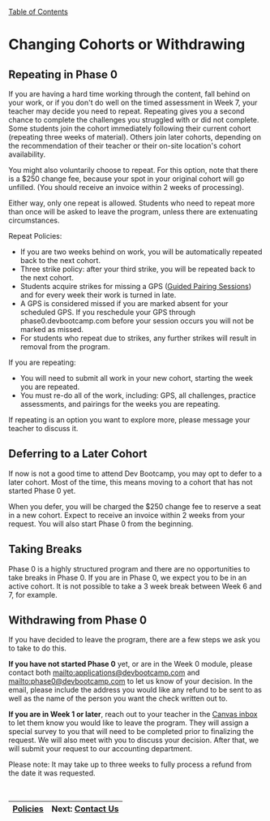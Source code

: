 [Table of Contents](README.md)

# Changing Cohorts or Withdrawing

## Repeating in Phase 0

If you are having a hard time working through the content, fall behind on your work, or if you don't do well on the timed assessment in Week 7, your teacher may decide you need to repeat. Repeating gives you a second chance to complete the challenges you struggled with or did not complete. Some students join the cohort immediately following their current cohort (repeating three weeks of material). Others join later cohorts, depending on the recommendation of their teacher or their on-site location's cohort availability.

You might also voluntarily choose to repeat. For this option, note that there is a $250 change fee, because your spot in your original cohort will go unfilled. (You should receive an invoice within 2 weeks of processing).

Either way, only one repeat is allowed. Students who need to repeat more than once will be asked to leave the program, unless there are extenuating circumstances.

Repeat Policies:

* If you are two weeks behind on work, you will be automatically repeated back to the next cohort.
* Three strike policy: after your third strike, you will be repeated back to the next cohort.
* Students acquire strikes for missing a GPS ([Guided Pairing Sessions](guided-pairing-sessions.md)) and for every week their work is turned in late.
* A GPS is considered missed if you are marked absent for your scheduled GPS. If you reschedule your GPS through phase0.devbootcamp.com before your session occurs you will not be marked as missed.
* For students who repeat due to strikes, any further strikes will result in removal from the program.

If you are repeating:

* You will need to submit all work in your new cohort, starting the week you are repeated.
* You must re-do all of the work, including: GPS, all challenges, practice assessments, and pairings for the weeks you are repeating.

If repeating is an option you want to explore more, please message your teacher to discuss it.

## Deferring to a Later Cohort

If now is not a good time to attend Dev Bootcamp, you may opt to defer to a later cohort. Most of the time, this means moving to a cohort that has not started Phase 0 yet.

When you defer, you will be charged the $250 change fee to reserve a seat in a new cohort. Expect to receive an invoice within 2 weeks from your request. You will also start Phase 0 from the beginning.

## Taking Breaks

Phase 0 is a highly structured program and there are no opportunities to take breaks in Phase 0. If you are in Phase 0, we expect you to be in an active cohort. It is not possible to take a 3 week break between Week 6 and 7, for example.

## Withdrawing from Phase 0

If you have decided to leave the program, there are a few steps we ask you to take to do this.

**If you have not started Phase 0** yet, or are in the Week 0 module, please contact both <mailto:applications@devbootcamp.com> and <mailto:phase0@devbootcamp.com> to let us know of your decision. In the email, please include the address you would like any refund to be sent to as well as the name of the person you want the check written out to.

**If you are in Week 1 or later**, reach out to your teacher in the [Canvas inbox](https://devbootcamp.instructure.com) to let them know you would like to leave the program. They will assign a special survey to you that will need to be completed prior to finalizing the request. We will also meet with you to discuss your decision. After that, we will submit your request to our accounting department.

Please note: It may take up to three weeks to fully process a refund from the date it was requested.

<br>

|[Policies](policies.md)|Next: [Contact Us](contact-and-support-list.md)|
|---|---|